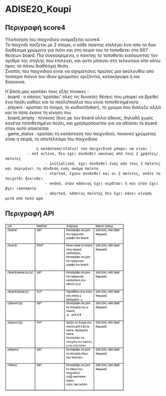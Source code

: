 # ADISE20_Koupi





Περιγραφή score4
----------------

Υλοποίηση του παιχνιδιού ονομαζεται score4.  
To παιχνιδι παίζεται με 2 ατομα, ο κάθε παίκτης επιλέγει ένα απο τα δυο διαθέσιμα χρώματα για πιόνι και στη σειρα του το τοποθετει στο 6X7 θεσεων board. Πιο συγκεκριμενα, ο   παικτης το τοποθετει εισάγωντας τον αριθμό της στηλης που επιλεγει, και αυτο μπαινει στη τελευταια απο κάτω προς τα πάνω διαθέσιμη θεση.  
Σκοπός του παιχνιδιού είναι να σχηματισεις πρώτος μια ακολουθία απο τεσσερα πιόνια του ίδιου χρώματος οριζόντια, κατακόρυφα ή και διαγώνια.  

Η βάση μας κρατάει τους εξής πίνακες :   
  	. board       : ο οποίος 'κρατάει' όλες τις δυνατές θέσεις που μπορεί να βρεθεί ένα πούλι καθώς και το πούλι/πούλια που είναι τοποθετημένο/α  
  	. players     : κρατάει το όνομα, το κωδικό(token), το χρώμα που διάλεξε αλλά και το πότε έκανε τη κίνηση του  
  	. board_empty : πίνακας ίδιος με τον board αλλα άδειος, δηλαδή χωρίς κανένα τοποθετημένο πούλι, και χρησιμοποιείται για να αδιάσει το board όταν αυτό απαιτείται  
  	. game_status : κρατάει τη κατάσταση του παιχνιδιού, ποιανού χρώματος είναι η σειρά, το αποτέλεσμα του παιχνιδιού
	
                  η κατάσταση(status) του παιχνιδιού μπορει να είναι :  
		   	  - not active, δεν έχει συνδεθεί κανένας από τους 2 χρήστες/παίκτες  
                   	  - initialized, έχει συνδεθεί ένας απο τους 2 παίκτες και περιμένει τη σύνδεση ενός ακόμα παίκτη  
                   	  - started, έχουν συνδεθεί και οι 2 παίκτες, οπότε το παιχνίδι ξεκινάει  
                   	  - ended, όταν κάποιος έχει κερδίσει ή και όταν έχει βγει ισσοπαλία  
                   	  - aborted, κάποιος παίκτης δεν έχει κάνει κίνηση μετά από πολύ ώρα  
    



Περιγραφή API
-------------
![alt text](https://github.com/iee-ihu-gr-course1941/ADISE20_Koupi/blob/main/API.PNG?raw=true)

